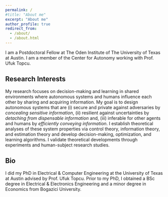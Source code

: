 ```yaml
---
permalink: /
#title: "About me"
excerpt: "About me"
author_profile: true
redirect_from: 
  - /about/
  - /about.html
---
```


I am a Postdoctoral Fellow at The Oden Institute of The University of Texas at Austin. I am a member of the Center for Autonomy working with Prof. Ufuk Topcu. 

## Research Interests
My research focuses on decision-making and learning in shared environments where autonomous systems and humans influence each other by sharing and acquiring information. My goal is to design autonomous systems that are (i) secure and private against adversaries by *concealing sensitive information*, (ii) resilient against uncertainties by *detaching from dispensable information* and, (iii) inferable for other agents and humans by *efficiently conveying information*. I establish theoretical analyses of these system properties via control theory, information theory, and estimation theory and develop decision-making, optimization, and learning algorithms. I validate theoretical developments through experiments and human-subject research studies.
## Bio
I did my PhD in Electrical & Computer Engineering at the University of Texas at Austin advised by Prof. Ufuk Topcu. Prior to my PhD, I obtained a BSc degree in Electrical & Electronics Engineering and a minor degree in Economics from Bogazici University.